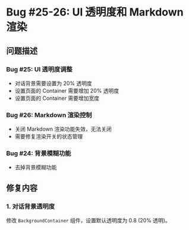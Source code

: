 # Bug #25-26: UI 透明度和 Markdown 渲染

## 问题描述

### Bug #25: UI 透明度调整
- 对话背景需要设置为 20% 透明度
- 设置页面的 Container 需要增加 20% 透明度
- 设置页面的 Container 需要增加宽度

### Bug #26: Markdown 渲染控制
- 关闭 Markdown 渲染功能失效，无法关闭
- 需要修复渲染开关的状态管理

### Bug #24: 背景模糊功能
- 去掉背景模糊功能

## 修复内容

### 1. 对话背景透明度

修改 `BackgroundContainer` 组件，设置默认透明度为 0.8 (20% 透明)。

